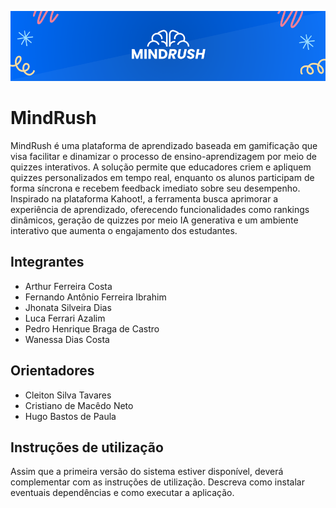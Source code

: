 ![Alt text](/misc/header.png)

# MindRush

MindRush é uma plataforma de aprendizado baseada em gamificação que visa facilitar e dinamizar o processo de ensino-aprendizagem por meio de quizzes interativos. A solução permite que educadores criem e apliquem quizzes personalizados em tempo real, enquanto os alunos participam de forma síncrona e recebem feedback imediato sobre seu desempenho. Inspirado na plataforma Kahoot!, a ferramenta busca aprimorar a experiência de aprendizado, oferecendo funcionalidades como rankings dinâmicos, geração de quizzes por meio IA generativa e um ambiente interativo que aumenta o engajamento dos estudantes. 

## Integrantes

* Arthur Ferreira Costa
* Fernando Antônio Ferreira Ibrahim
* Jhonata Silveira Dias
* Luca Ferrari Azalim
* Pedro Henrique Braga de Castro
* Wanessa Dias Costa

## Orientadores

* Cleiton Silva Tavares
* Cristiano de Macêdo Neto
* Hugo Bastos de Paula

## Instruções de utilização

Assim que a primeira versão do sistema estiver disponível, deverá complementar com as instruções de utilização. Descreva como instalar eventuais dependências e como executar a aplicação.